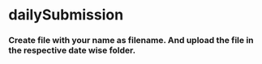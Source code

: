 # dailySubmission

### Create file with your name as filename. And upload the file in the respective date wise folder.
